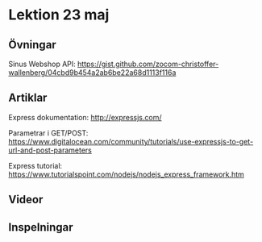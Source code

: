 # Lektion 23 maj

## Övningar

Sinus Webshop API: https://gist.github.com/zocom-christoffer-wallenberg/04cbd9b454a2ab6be22a68d1113f116a

## Artiklar

Express dokumentation: http://expressjs.com/

Parametrar i GET/POST: https://www.digitalocean.com/community/tutorials/use-expressjs-to-get-url-and-post-parameters

Express tutorial: https://www.tutorialspoint.com/nodejs/nodejs_express_framework.htm

## Videor

## Inspelningar
